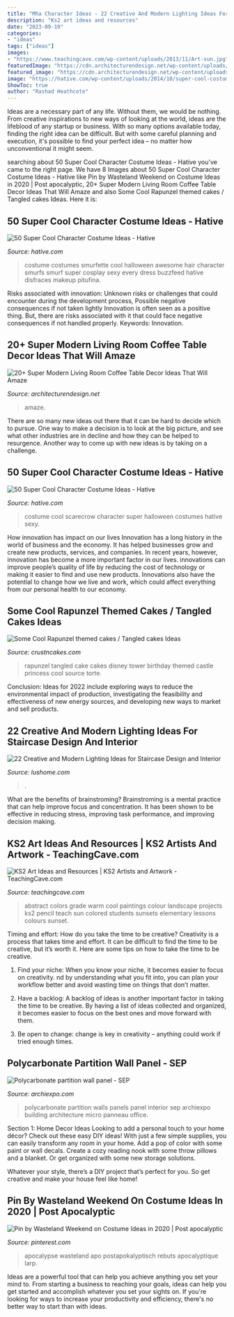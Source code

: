 ```yaml
---
title: "Mha Character Ideas - 22 Creative And Modern Lighting Ideas For Staircase Design And Interior"
description: "Ks2 art ideas and resources"
date: "2023-09-19"
categories:
- "ideas"
tags: ["ideas"]
images:
- "https://www.teachingcave.com/wp-content/uploads/2013/11/Art-sun.jpg"
featuredImage: "https://cdn.architecturendesign.net/wp-content/uploads/2015/11/AD-17-beautiful-lliving-room-decor.jpg"
featured_image: "https://cdn.architecturendesign.net/wp-content/uploads/2015/11/AD-17-beautiful-lliving-room-decor.jpg"
image: "https://hative.com/wp-content/uploads/2014/10/super-cool-costume-ideas/11-scarecrow-costume.jpg"
ShowToc: true
author: "Rashad Heathcote"
---
```



Ideas are a necessary part of any life. Without them, we would be nothing. From creative inspirations to new ways of looking at the world, ideas are the lifeblood of any startup or business. With so many options available today, finding the right idea can be difficult. But with some careful planning and execution, it's possible to find your perfect idea – no matter how unconventional it might seem.

	

		
searching about 50 Super Cool Character Costume Ideas - Hative you've came to the right page. We have 8 Images about 50 Super Cool Character Costume Ideas - Hative like Pin by Wasteland Weekend on Costume Ideas in 2020 | Post apocalyptic, 20+ Super Modern Living Room Coffee Table Decor Ideas That Will Amaze and also Some Cool Rapunzel themed cakes / Tangled cakes Ideas. Here it is:
		
    
## 50 Super Cool Character Costume Ideas - Hative

<img loading=lazy src="https://hative.com/wp-content/uploads/2014/10/super-cool-costume-ideas/33-smurfette-costume.jpg" onerror="this.onerror=null;this.src='https://tse3.mm.bing.net/th?id=OIP.cEExjpPPCuDd2QGurNYOwQHaLH&amp;pid=15.1';" alt="50 Super Cool Character Costume Ideas - Hative">

_Source: hative.com_

>costume costumes smurfette cool halloween awesome hair character smurfs smurf super cosplay sexy every dress buzzfeed hative disfraces makeup pitufina. 

	

Risks associated with innovation: Unknown risks or challenges that could encounter during the development process, Possible negative consequences if not taken lightly
Innovation is often seen as a positive thing. But, there are risks associated with it that could face negative consequences if not handled properly. Keywords: Innovation.

    
## 20+ Super Modern Living Room Coffee Table Decor Ideas That Will Amaze

<img loading=lazy src="https://cdn.architecturendesign.net/wp-content/uploads/2015/11/AD-17-beautiful-lliving-room-decor.jpg" onerror="this.onerror=null;this.src='https://tse1.mm.bing.net/th?id=OIP.ydp9eb_ccBowX5VD0UsOgQHaLH&amp;pid=15.1';" alt="20+ Super Modern Living Room Coffee Table Decor Ideas That Will Amaze">

_Source: architecturendesign.net_

>amaze. 

	

There are so many new ideas out there that it can be hard to decide which to pursue. One way to make a decision is to look at the big picture, and see what other industries are in decline and how they can be helped to resurgence. Another way to come up with new ideas is by taking on a challenge.

    
## 50 Super Cool Character Costume Ideas - Hative

<img loading=lazy src="https://hative.com/wp-content/uploads/2014/10/super-cool-costume-ideas/11-scarecrow-costume.jpg" onerror="this.onerror=null;this.src='https://tse1.mm.bing.net/th?id=OIP.kBGO-qK-kMEda0B8BUMnCwHaLH&amp;pid=15.1';" alt="50 Super Cool Character Costume Ideas - Hative">

_Source: hative.com_

>costume cool scarecrow character super halloween costumes hative sexy. 

	

How innovation has impact on our lives
Innovation has a long history in the world of business and the economy. It has helped businesses grow and create new products, services, and companies. In recent years, however, innovation has become a more important factor in our lives. innovations can improve people’s quality of life by reducing the cost of technology or making it easier to find and use new products. Innovations also have the potential to change how we live and work, which could affect everything from our personal health to our economy.

    
## Some Cool Rapunzel Themed Cakes / Tangled Cakes Ideas

<img loading=lazy src="http://www.crustncakes.com/blog/wp-content/uploads/2016/12/9d5cf67a88bebfd81e50685137028e0b.jpg" onerror="this.onerror=null;this.src='https://tse1.mm.bing.net/th?id=OIP.pNhCyMSvzps_0mRxVUvg7QHaLH&amp;pid=15.1';" alt="Some Cool Rapunzel themed cakes / Tangled cakes Ideas">

_Source: crustncakes.com_

>rapunzel tangled cake cakes disney tower birthday themed castle princess cool source torte. 

	

Conclusion:
Ideas for 2022 include exploring ways to reduce the environmental impact of production, investigating the feasibility and effectiveness of new energy sources, and developing new ways to market and sell products.

    
## 22 Creative And Modern Lighting Ideas For Staircase Design And Interior

<img loading=lazy src="https://www.lushome.com/wp-content/uploads/2016/02/staircase-design-lighting-ideas-9.jpg" onerror="this.onerror=null;this.src='https://tse1.mm.bing.net/th?id=OIP.jJW5JiiHFoNwgit7H9KwRgAAAA&amp;pid=15.1';" alt="22 Creative and Modern Lighting Ideas for Staircase Design and Interior">

_Source: lushome.com_

>. 

	

What are the benefits of brainstroming?
Brainstroming is a mental practice that can help improve focus and concentration. It has been shown to be effective in reducing stress, improving task performance, and improving decision making.

    
## KS2 Art Ideas And Resources | KS2 Artists And Artwork - TeachingCave.com

<img loading=lazy src="https://www.teachingcave.com/wp-content/uploads/2013/11/Art-sun.jpg" onerror="this.onerror=null;this.src='https://tse4.mm.bing.net/th?id=OIP.8QSmYZaDPzJNB1AXoRz_cAAAAA&amp;pid=15.1';" alt="KS2 Art Ideas and Resources | KS2 Artists and Artwork - TeachingCave.com">

_Source: teachingcave.com_

>abstract colors grade warm cool paintings colour landscape projects ks2 pencil teach sun colored students sunsets elementary lessons colours sunset. 

	

Timing and effort: How do you take the time to be creative?
Creativity is a process that takes time and effort. It can be difficult to find the time to be creative, but it’s worth it. Here are some tips on how to take the time to be creative.
1. Find your niche: When you know your niche, it becomes easier to focus on creativity. nd by understanding what you fit into, you can plan your workflow better and avoid wasting time on things that don’t matter.

2. Have a backlog: A backlog of ideas is another important factor in taking the time to be creative. By having a list of ideas collected and organized, it becomes easier to focus on the best ones and move forward with them.

3. Be open to change: change is key in creativity – anything could work if tried enough times.

    
## Polycarbonate Partition Wall Panel - SEP

<img loading=lazy src="https://img.archiexpo.com/images_ae/photo-g/52894-7035733.jpg" onerror="this.onerror=null;this.src='https://tse2.mm.bing.net/th?id=OIP.KBUycCR2-azcDU_6tzihmAHaJ4&amp;pid=15.1';" alt="Polycarbonate partition wall panel - SEP">

_Source: archiexpo.com_

>polycarbonate partition walls panels panel interior sep archiexpo building architecture micro panneau office. 

	

Section 1: Home Decor Ideas
Looking to add a personal touch to your home décor? Check out these easy DIY ideas!
With just a few simple supplies, you can easily transform any room in your home. Add a pop of color with some paint or wall decals. Create a cozy reading nook with some throw pillows and a blanket. Or get organized with some new storage solutions.

Whatever your style, there’s a DIY project that’s perfect for you. So get creative and make your house feel like home!

    
## Pin By Wasteland Weekend On Costume Ideas In 2020 | Post Apocalyptic

<img loading=lazy src="https://i.pinimg.com/736x/4c/47/c1/4c47c14ee440324471b06a171a6fea77.jpg" onerror="this.onerror=null;this.src='https://tse2.mm.bing.net/th?id=OIP._1a2S2NF0Le7k_wSmugcSwHaLI&amp;pid=15.1';" alt="Pin by Wasteland Weekend on Costume Ideas in 2020 | Post apocalyptic">

_Source: pinterest.com_

>apocalypse wasteland apo postapokalyptisch rebuts apocalyptique larp. 

	

Ideas are a powerful tool that can help you achieve anything you set your mind to. From starting a business to reaching your goals, ideas can help you get started and accomplish whatever you set your sights on. If you're looking for ways to increase your productivity and efficiency, there's no better way to start than with ideas.

